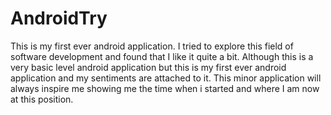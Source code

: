 # AndroidTry

This is my first ever android application. I tried to explore this field of software development and found that I like it quite a bit.
Although this is a very basic level android application but this is my first ever android application and my sentiments are attached to it.
This minor application will always inspire me showing me the time when i started and where I am now at this position.
